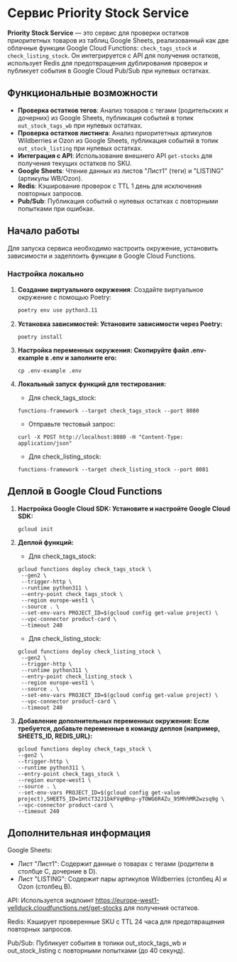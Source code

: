 # Сервис Priority Stock Service

**Priority Stock Service** — это сервис для проверки остатков приоритетных товаров из таблиц Google Sheets, реализованный как две облачные функции Google Cloud Functions: `check_tags_stock` и `check_listing_stock`. Он интегрируется с API для получения остатков, использует Redis для предотвращения дублирования проверок и публикует события в Google Cloud Pub/Sub при нулевых остатках.

## Функциональные возможности

- **Проверка остатков тегов**: Анализ товаров с тегами (родительских и дочерних) из Google Sheets, публикация событий в топик `out_stock_tags_wb` при нулевых остатках.
- **Проверка остатков листинга**: Анализ приоритетных артикулов Wildberries и Ozon из Google Sheets, публикация событий в топик `out_stock_listing` при нулевых остатках.
- **Интеграция с API**: Использование внешнего API `get-stocks` для получения текущих остатков по SKU.
- **Google Sheets**: Чтение данных из листов "Лист1" (теги) и "LISTING" (артикулы WB/Ozon).
- **Redis**: Кэширование проверок с TTL 1 день для исключения повторных запросов.
- **Pub/Sub**: Публикация событий о нулевых остатках с повторными попытками при ошибках.

## Начало работы

Для запуска сервиса необходимо настроить окружение, установить зависимости и задеплоить функции в Google Cloud Functions.

### Настройка локально

1. **Создание виртуального окружения**:
   Создайте виртуальное окружение с помощью Poetry:
   ```bash
   poetry env use python3.11
   ```
   
2. **Установка зависимостей: Установите зависимости через Poetry:**
    ```
   poetry install
   ```
   
3. **Настройка переменных окружения: Скопируйте файл .env-example в .env и заполните его:**
    ```
   cp .env-example .env
   ```
   
4. **Локальный запуск функций для тестирования:**
    - Для check_tags_stock:
   ```
   functions-framework --target check_tags_stock --port 8080
   ```
   - Отправьте тестовый запрос:
   ```
   curl -X POST http://localhost:8080 -H "Content-Type: application/json"
   ```
   - Для check_listing_stock:
   ```
   functions-framework --target check_listing_stock --port 8081
   ```
   
## Деплой в Google Cloud Functions
1. **Настройка Google Cloud SDK: Установите и настройте Google Cloud SDK:**
    ```
   gcloud init
   ```
   
2. **Деплой функций:**
    - Для check_tags_stock:
   ```
   gcloud functions deploy check_tags_stock \
    --gen2 \
    --trigger-http \
    --runtime python311 \
    --entry-point check_tags_stock \
    --region europe-west1 \
    --source . \
    --set-env-vars PROJECT_ID=$(gcloud config get-value project) \
    --vpc-connector product-card \
    --timeout 240
   ```
   - Для check_listing_stock:
   ```
   gcloud functions deploy check_listing_stock \
    --gen2 \
    --trigger-http \
    --runtime python311 \
    --entry-point check_listing_stock \
    --region europe-west1 \
    --source . \
    --set-env-vars PROJECT_ID=$(gcloud config get-value project) \
    --vpc-connector product-card \
    --timeout 240
   ```

3. **Добавление дополнительных переменных окружения: Если требуется, добавьте переменные в команду деплоя (например, SHEETS_ID, REDIS_URL):**
    ```
   gcloud functions deploy check_tags_stock \
    --gen2 \
    --trigger-http \
    --runtime python311 \
    --entry-point check_tags_stock \
    --region europe-west1 \
    --source . \
    --set-env-vars PROJECT_ID=$(gcloud config get-value project),SHEETS_ID=1HtcT32J1bkFVqHBnp-yTOWG6R4Zu_95MhhMR2wzsq9g \
    --vpc-connector product-card \
    --timeout 240
   ```
   
## Дополнительная информация
Google Sheets:
- Лист "Лист1": Содержит данные о товарах с тегами (родители в столбце C, дочерние в D).
- Лист "LISTING": Содержит пары артикулов Wildberries (столбец A) и Ozon (столбец B).

API: Используется эндпоинт https://europe-west1-yellduck.cloudfunctions.net/get-stocks для получения остатков.

Redis: Кэширует проверенные SKU с TTL 24 часа для предотвращения повторных запросов.

Pub/Sub: Публикует события в топики out_stock_tags_wb и out_stock_listing с повторными попытками (до 40 секунд).